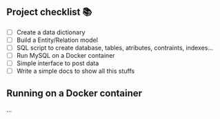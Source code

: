 ## Project checklist :books:

- [ ] Create a data dictionary
- [ ] Build a Entity/Relation model
- [ ] SQL script to create database, tables, atributes, contraints, indexes...
- [ ] Run MySQL on a Docker container
- [ ] Simple interface to post data
- [ ] Write a simple docs to show all this stuffs

## Running on a Docker container

...